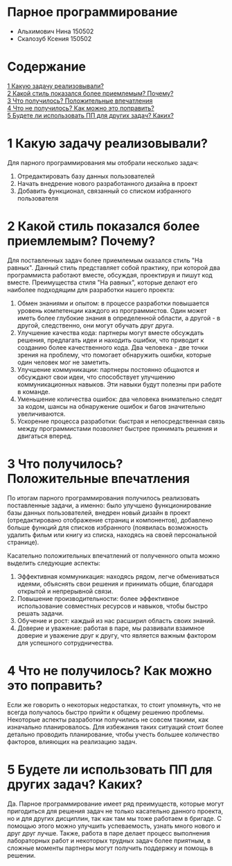 # Парное программирование

- Альхимович Нина 150502
- Скалозуб Ксения 150502

# Содержание

[1 Какую задачу реализовывали?](#1-какую-задачу-реализовывали)    
[2 Какой стиль показался более приемлемым? Почему?](#2-какой-стиль-показался-более-приемлемым-почему)  
[3 Что получилось? Положительные впечатления](#3-что-получилось-положительные-впечатления)  
[4 Что не получилось? Как можно это поправить?](#4-что-не-получилось-как-можно-это-поправить)  
[5 Будете ли использовать ПП для других задач? Каких?](#5-будете-ли-использовать-пп-для-других-задач-каких)

# 1 Какую задачу реализовывали?

Для парного программирования мы отобрали несколько задач:

1) Отредактировать базу данных пользователей
2) Начать внедрение нового разработанного дизайна в проект
3) Добавить функционал, связанный со списком избранного пользователя

# 2 Какой стиль показался более приемлемым? Почему?

Для поставленных задач более приемлемым оказался стиль "На равных". 
Данный стиль представляет собой практику, при которой два программиста работают вместе, обсуждая, проектируя и пишут код вместе. 
Преимущества стиля "На равных", которые делают его наиболее подходящим для разработки нашего проекта:

1) Обмен знаниями и опытом: в процессе разработки повышается уровень компетенции каждого из программистов. Один может иметь более глубокие знания в определенной области, а другой - в другой, следственно, они могут обучать друг друга.
2) Улучшение качества кода: партнеры могут вместе обсуждать решения, предлагать идеи и находить ошибки, что приводит к созданию более качественного кода. Два человека - две точки зрения на проблему, что помогает обнаружить ошибки, которые один человек мог не заметить.
3) Улучшение коммуникации: партнеры постоянно общаются и обсуждают свои идеи, что способствует улучшению коммуникационных навыков. Эти навыки будут полезны при работе в команде.
4) Уменьшение количества ошибок: два человека внимательно следят за кодом, шансы на обнаружение ошибок и багов значительно увеличиваются.
5) Ускорение процесса разработки: быстрая и непосредственная связь между программистами позволяет быстрее принимать решения и двигаться вперед.

# 3 Что получилось? Положительные впечатления

По итогам парного программирования получилось реализовать поставленные задачи, а именно: было улучшено функционирование базы данных пользователей, внедрен новый дизайн в проект (отредактировано отображение страниц и компонентов), добавлено больше функций для списков избранного (появилась возможность удалить фильм или книгу из списка, находясь на своей персональной странице).

Касательно положительных впечатлений от полученного опыта можно выделить следующие аспекты:

1) Эффективная коммуникация: находясь рядом, легче обмениваться идеями, объяснять свои решения и принимать общие, благодаря открытой и непрерывной связи.
2) Повышение производительности: более эффективное использование совместных ресурсов и навыков, чтобы быстро решать задачи.
3) Обучение и рост: каждый из нас расширил область своих знаний.
4) Доверие и уважение: работая в паре, мы развивали взаимное доверие и уважение друг к другу, что является важным фактором для успешного сотрудничества.

# 4 Что не получилось? Как можно это поправить?

Если же говорить о некоторых недостатках, то стоит упомянуть, что не всегда получалось быстро прийти к общему решению проблемы. Некоторые аспекты разработки получились не совсем такими, как изначально планировалось. Для избежания таких ситуаций стоит более детально проводить планирование, чтобы учесть большее количество факторов, влияющих на реализацию задач.

# 5 Будете ли использовать ПП для других задач? Каких?

Да. Парное программирование имеет ряд преимуществ, которые могут пригодиться для решения задач не только касательно данного проекта, но и для других дисциплин, так как там мы тоже работаем в бригаде. С помощью этого можно улучшить успеваемость, узнать много нового и друг друг лучше. Также, работа в паре делает процесс выполнения лабораторных работ и некоторых трудных задач более приятным, в сложные моменты партнеры могут получить поддержку и помощь в решении. 